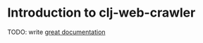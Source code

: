 # Introduction to clj-web-crawler

TODO: write [great documentation](http://jacobian.org/writing/what-to-write/)
